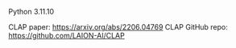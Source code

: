 Python 3.11.10

CLAP paper: https://arxiv.org/abs/2206.04769
CLAP GitHub repo: https://github.com/LAION-AI/CLAP
